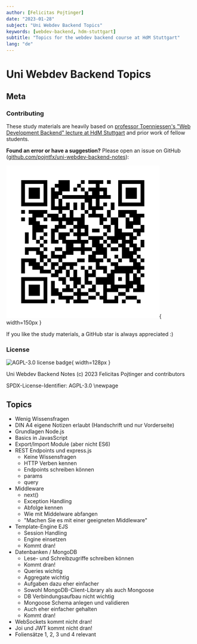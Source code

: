 ```yaml
---
author: [Felicitas Pojtinger]
date: "2023-01-28"
subject: "Uni Webdev Backend Topics"
keywords: [webdev-backend, hdm-stuttgart]
subtitle: "Topics for the webdev backend course at HdM Stuttgart"
lang: "de"
---
```


# Uni Webdev Backend Topics

## Meta

### Contributing

These study materials are heavily based on [professor Toenniessen's "Web Development Backend" lecture at HdM Stuttgart](https://www.hdm-stuttgart.de/bibliothek/studieninteressierte/bachelor/block?sgname=Mobile+Medien+%28Bachelor%2C+7+Semester%29&sgblockID=2573378&sgang=550041&blockname=Web+Development+Backend) and prior work of fellow students.

**Found an error or have a suggestion?** Please open an issue on GitHub ([github.com/pojntfx/uni-webdev-backend-notes](https://github.com/pojntfx/uni-webdev-backend-notes)):

![QR code to source repository](./static/qr.png){ width=150px }

If you like the study materials, a GitHub star is always appreciated :)

### License

![AGPL-3.0 license badge](https://www.gnu.org/graphics/agplv3-155x51.png){ width=128px }

Uni Webdev Backend Notes (c) 2023 Felicitas Pojtinger and contributors

SPDX-License-Identifier: AGPL-3.0
\newpage

## Topics

- Wenig Wissensfragen
- DIN A4 eigene Notizen erlaubt (Handschrift und nur Vorderseite)
- Grundlagen Node.js
- Basics in JavasScript
- Export/Import Module (aber nicht ES6)
- REST Endpoints und express.js
  - Keine Wissensfragen
  - HTTP Verben kennen
  - Endpoints schreiben können
  - params
  - query
- Middleware
  - next()
  - Exception Handling
  - Abfolge kennen
  - Wie mit Middelware abfangen
  - "Machen Sie es mit einer geeigneten Middleware"
- Template-Engine EJS
  - Session Handling
  - Engine einsetzen
  - Kommt dran!
- Datenbanken / MongoDB
  - Lese- und Schreibzugriffe schreiben können
  - Kommt dran!
  - Queries wichtig
  - Aggregate wichtig
  - Aufgaben dazu eher einfacher
  - Sowohl MongoDB-Client-Library als auch Mongoose
  - DB Verbindungsaufbau nicht wichtig
  - Mongoose Schema anlegen und validieren
  - Auch eher einfacher gehalten
  - Kommt dran!
- WebSockets kommt nicht dran!
- Joi und JWT kommt nicht dran!
- Foliensätze 1, 2, 3 und 4 relevant
